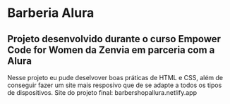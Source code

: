 <h1> Barberia Alura </h1>
<h2> Projeto desenvolvido durante o curso Empower Code for Women da Zenvia em parceria com a Alura </h2>

<p> Nesse projeto eu pude deselvover boas práticas de HTML e CSS, além de conseguir fazer um site mais resposivo que de se adapte a todos os tipos de dispositivos. 
Site do projeto final: barbershopallura.netlify.app
</p>
